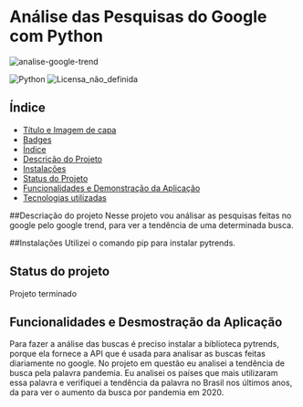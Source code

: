 # Análise das Pesquisas do Google com Python
![analise-google-trend](https://user-images.githubusercontent.com/64037517/150661276-48398058-33f0-480f-bdcd-527946783b75.jpg)

![Python](https://img.shields.io/badge/python-3670A0?style=for-the-badge&logo=python&logoColor=ffdd54)
![Licensa_não_definida](https://img.shields.io/github/license/fernandoslsz/Convertendo-um-PDF-em-arquivo-de-audio.svg)

## Índice 

* [Título e Imagem de capa](#Título-e-Imagem-de-capa)
* [Badges](#badges)
* [Índice](#índice)
* [Descrição do Projeto](#descrição-do-projeto)
* [Instalações](#Instalações)
* [Status do Projeto](#status-do-Projeto)
* [Funcionalidades e Demonstração da Aplicação](#Funcionalidades-e-Demonstração-da-Aplicação)
* [Tecnologias utilizadas](#tecnologias-utilizadas)

##Descriação do projeto
Nesse projeto vou análisar as pesquisas feitas no google pelo google trend, para
ver a tendência de uma determinada busca.

##Instalações
Utilizei o comando pip para instalar pytrends.

## Status do projeto
Projeto terminado

## Funcionalidades e Desmostração da Aplicação
Para fazer a análise das buscas é preciso instalar a biblioteca pytrends, porque ela
fornece a API que é usada para analisar as buscas feitas diariamente no google.
No projeto em questão eu analisei a tendência de busca pela palavra pandemia.
Eu analisei os países que mais utilizaram essa palavra e verifiquei a tendência da palavra no Brasil nos últimos anos,
da para ver o aumento da busca por pandemia em 2020.



